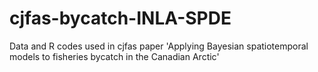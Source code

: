 # cjfas-bycatch-INLA-SPDE
Data and R codes used in cjfas paper 'Applying Bayesian spatiotemporal models to fisheries bycatch in the Canadian Arctic'
